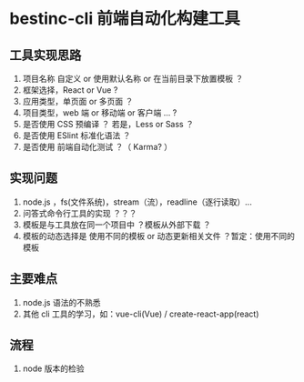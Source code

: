 # bestinc-cli 前端自动化构建工具

## 工具实现思路

1. 项目名称 自定义 or 使用默认名称 or 在当前目录下放置模板 ？
2. 框架选择，React or Vue ?
3. 应用类型，单页面 or 多页面 ？
4. 项目类型，web 端 or 移动端 or 客户端 ... ?
5. 是否使用 CSS 预编译 ？ 若是，Less or Sass ？
6. 是否使用 ESlint 标准化语法 ？
7. 是否使用 前端自动化测试 ？（ Karma? ）

## 实现问题

1. node.js ，fs(文件系统)，stream（流），readline（逐行读取）...
2. 问答式命令行工具的实现 ？？？
3. 模板是与工具放在同一个项目中 ？模板从外部下载 ？
4. 模板的动态选择是 使用不同的模板 or 动态更新相关文件 ？暂定：使用不同的模板

## 主要难点

1. node.js 语法的不熟悉
2. 其他 cli 工具的学习，如：vue-cli(Vue) / create-react-app(react)

## 流程

1. node 版本的检验